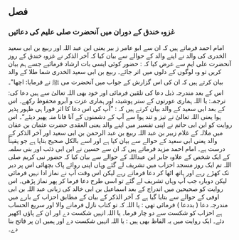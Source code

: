 ## فصل

### غزوہ خندق کے دوران میں آنحضرت صلی علیم کی دعائیں

امام احمد فرماتے ہیں کہ ان سے ابو عامر ز بیر یعنی ابن عبد اللہ اور ربیع بن ابی سعید الخدری کی والد نے اپنے والد کے حوالے
سے بیان کیا کہ آخر الذکر نے غزوہ خندق کے روز آنحضرت علی ایم سے عرض کیا کہ :
حضور کوئی ایسی بات ارشاد فرمائیے جسے ہم بیان کریں تو وہ لوگوں کے دلوں میں اتر جائے۔
ربیع بن ابی سعید الخدری شما طلا کے والد بیان کرتے ہیں کہ ان کی اس گزارش کے جواب میں آنحضرت می ﷺ نے فرمایا:
اچھا"۔ اس کے بعد مندرجہ ذیل دعا کی تلقین فرمائی اور خود بھی اللہ تعالیٰ سے ہیں دعا کی:
ترجمہ: یا اللہ ہماری عورتوں کے ستر پوشیدہ اور ہماری عزت و آبرو محفوظ رکھے۔
اس کے بعد ابی سعید کے والد بیان کرتے ہیں کہ :
”آپ کی اس دعا کا اثر فورا ہی ظہور پذیر ہوا یعنی اللہ تعالیٰ نے تیز و تند ہوا سے آپ کے دشمنوں کے آنا فانا منہ پھیر
دیئے“۔
اس روایت کو ابن ابی حاتم نے اپنی تفسیر میں اپنے والد یعنی العقدی حضرت عثمان بن عفان میں ملالہ کے غلام زبیر بن عبد اللہ
ربیع بن عبد الرحمن بن ابی سعید اور آخر الذکر کے والد یعنی ابی سعید کے حوالے سے بیان کیا ہے اور اسے بالکل صحیح بتایا ہے جو یقیناً
درست ہے۔
امام احمد مزید فرماتے ہیں کہ ان سے حسین نے ابن ابی ذئب اور بنی سلمہ کے ایک شخص کے علاوہ جابر ابن عبداللہ کے
حوالے سے بیان کیا کہ حضور نبی کریم صلی اللہ تم ایک روز مسجد احزاب میں تشریف لے گئے وہاں اپنی روائے پاک بچھائی اس پر دیر
تک کھڑے رہے اور ہاتھ اٹھا کر دعا فرماتے رہے لیکن اس وقت آپ نے نماز ادا نہیں فرمائی لیکن دوبارہ جب آپ وہاں تشریف
لے گئے تو اسی طرح دعا فرما کر پھر نماز پڑھی۔
اس روایت کو صحیحین میں اندراج کے بعد اسماعیل بن ابی خالد کی زبانی عبد اللہ بن ابی اوفی کے حوالے سے بتایا گیا ہے کہ
آخر الذکر کے بیان کے مطابق احزاب کے بارے میں مندرجہ دعا ( بددعا ) فرمائی تھی :
یا اللہ کہ تو کتاب نازل فرمانے والا اور سریع الحساب ہے احزاب کو شکست سے دو چار فرما۔ یا اللہ انہیں شکست دے
اور ان کے پاؤں اکھیر دئے۔
ایک روایت میں یہ الفاظ بھی ہیں :
یا اللہ انہیں شکست دے اور ہمیں ان پر فاتح بنا دے۔

